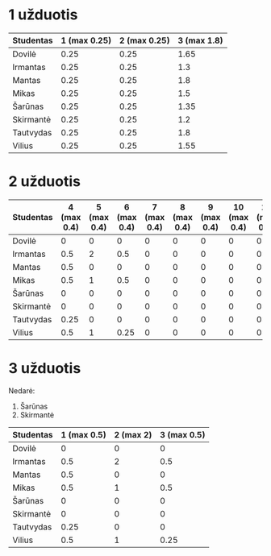 # 1 užduotis
| Studentas | 1 (max 0.25) | 2 (max 0.25) | 3 (max 1.8) |
|-----------|-------------|-----------|-------------|
| Dovilė    |   0.25      |    0.25   |     1.65    |
| Irmantas  |   0.25      |    0.25   |     1.3     |
| Mantas    |   0.25      |    0.25   |     1.8     |
| Mikas     |   0.25      |    0.25   |     1.5     |
| Šarūnas   |   0.25      |    0.25   |     1.35    |
| Skirmantė |   0.25      |    0.25   |     1.2     |
| Tautvydas |   0.25      |    0.25   |     1.8     |
| Vilius    |   0.25      |    0.25   |     1.55    |

# 2 užduotis 
| Studentas | 4 (max 0.4) | 5 (max 0.4) | 6 (max 0.4) | 7 (max 0.4) | 8 (max 0.4) | 9 (max 0.4) | 10 (max 0.4) | 11 (max 0.4) | 12 (max 0.4) | 13 (max 0.4) | 14 (max 0.4) | 15 (max 0.4) | 16 (max 0.4) |
|-----------|-------------|-----------|-------------|-------------|-------------|-------------|-------------|-------------|-------------|-------------|-------------|-------------|-------------|
| Dovilė    | 0           | 0         | 0           | 0           | 0           | 0           | 0           | 0           | 0           | 0           | 0           | 0           | 0           |
| Irmantas  | 0.5         | 2         | 0.5         | 0           | 0           | 0           | 0           | 0           | 0           | 0           | 0           | 0           | 0           |
| Mantas    | 0.5         | 0         | 0           | 0           | 0           | 0           | 0           | 0           | 0           | 0           | 0           | 0           | 0           |
| Mikas     | 0.5         | 1         | 0.5         | 0           | 0           | 0           | 0           | 0           | 0           | 0           | 0           | 0           | 0           |
| Šarūnas   | 0           | 0         | 0           | 0           | 0           | 0           | 0           | 0           | 0           | 0           | 0           | 0           | 0           |
| Skirmantė | 0           | 0         | 0           | 0           | 0           | 0           | 0           | 0           | 0           | 0           | 0           | 0           | 0           |
| Tautvydas | 0.25        | 0         | 0           | 0           | 0           | 0           | 0           | 0           | 0           | 0           | 0           | 0           | 0           |
| Vilius    | 0.5         | 1         | 0.25        | 0           | 0           | 0           | 0           | 0           | 0           | 0           | 0           | 0           | 0           |

# 3 užduotis 
Nedarė:
1. Šarūnas
2. Skirmantė

| Studentas | 1 (max 0.5) | 2 (max 2) | 3 (max 0.5) |
|-----------|-------------|-----------|-------------|
| Dovilė    | 0           | 0         | 0           |
| Irmantas  | 0.5         | 2         | 0.5         |
| Mantas    | 0.5         | 0         | 0           |
| Mikas     | 0.5         | 1         | 0.5         |
| Šarūnas   | 0           | 0         | 0           |
| Skirmantė | 0           | 0         | 0           |
| Tautvydas | 0.25        | 0         | 0           |
| Vilius    | 0.5         | 1         | 0.25        |